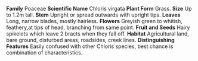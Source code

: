  **Family** Poaceae **Scientific Name** Chloris virgata **Plant Form** Grass. **Size** Up to 1.2m tall. **Stem** Upright or spread outwards with upright tips. **Leaves** Long, narrow blades, mostly hairless. **Flowers** Greyish green to whitish, feathery,at tips of head, branching from same point. **Fruit and Seeds** Hairy spikelets which leave 2 bracts when they fall off. **Habitat** Agricultural land, bare ground, disturbed areas, roadsides, creek lines. **Distinguishing Features** Easily confused with other Chloris species, best chance is combination of characteristics.